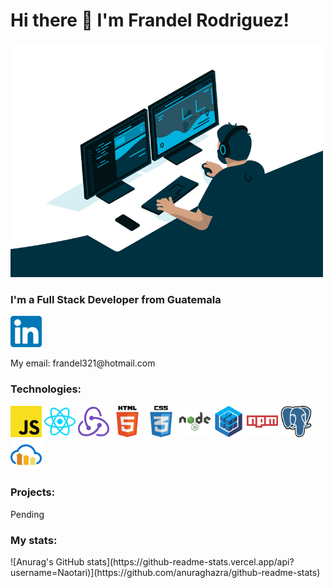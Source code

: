 
<h1>Hi there 👋 I'm Frandel Rodriguez!</h1>

<img src="https://github.com/Naotari/Naotari/blob/master/code.gif" alt="coding" width="500"></img>
  
<h3>I'm a Full Stack Developer from Guatemala</h3>
<a href="https://www.linkedin.com/in/frandel-rodriguez/"><img src="https://github.com/Naotari/Naotari/blob/master/174857.png" alt="linkedin" height="50px"></img></a>
<p>My email: frandel321@hotmail.com</p>

<h3>Technologies:</h3>
<div>
  <img src="https://github.com/Naotari/Naotari/blob/master/JavaScript-01.jpg" alt="JS" height="50px"></img>
  <img src="https://github.com/Naotari/Naotari/blob/master/React-01.jpg" alt="REACT" height="50px"></img>
  <img src="https://github.com/Naotari/Naotari/blob/master/Redux-01.jpg" alt="REDUX" height="50px"></img>
  <img src="https://github.com/Naotari/Naotari/blob/master/HTML-5-logo-vector-01.jpg" alt="HTML" height="50px"></img>
  <img src="https://github.com/Naotari/Naotari/blob/master/CSS-3-01.jpg" alt="CSS" height="50px"></img>
  <img src="https://github.com/Naotari/Naotari/blob/master/Node-JS-01.jpg" alt="NODE" height="50px"></img>
  <img src="https://github.com/Naotari/Naotari/blob/master/Sequelize-01.jpg" alt="SEQ" height="50px"></img>
  <img src="https://github.com/Naotari/Naotari/blob/master/Npm-01.jpg" alt="NPM" height="50px"></img>
  <img src="https://github.com/Naotari/Naotari/blob/master/PostgreSQL-01.jpg" alt="POSTGRESQL" height="50px"></img>
  <img src="https://github.com/Naotari/Naotari/blob/master/Cloudinary-01.jpg" alt="cloudinary" height="50px"></img>
</div>

<h3>Projects:</h3>
<p>Pending</p>



<h3>My stats:</h3>
![Anurag's GitHub stats](https://github-readme-stats.vercel.app/api?username=Naotari)](https://github.com/anuraghazra/github-readme-stats)

<!--
**Naotari/Naotari** is a ✨ _special_ ✨ repository because its `README.md` (this file) appears on your GitHub profile.

Here are some ideas to get you started:

- 🔭 I’m currently working on ...
- 🌱 I’m currently learning ...
- 👯 I’m looking to collaborate on ...
- 🤔 I’m looking for help with ...
- 💬 Ask me about ...
- 📫 How to reach me: ...
- 😄 Pronouns: ...
- ⚡ Fun fact: ...
-->
